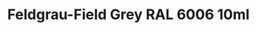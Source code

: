 ---
layout: product
title: "Feldgrau-Field Grey RAL 6006 10ml"
price: "330" 
desc: "Acrylic Laquer 10mL"
img_path: "/assets/img/RC048.webp"
brand: "AK "
available: false
special_offer: false
new: false
soon: false
cat: "020000"
subcat: "020200"
subsubcat: "020201"
sifra: "RC048"
popular: false
---